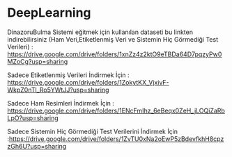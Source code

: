 # DeepLearning
DinazoruBulma
 Sistemi eğitmek için kullanılan dataseti bu linkten indirebilirsiniz (Ham Veri,Etiketlenmiş Veri ve Sistemin Hiç Görmediği Test Verileri) :
 https://drive.google.com/drive/folders/1xnZz4z2ktO9eTBDa64D7pqzyPw0MZoCg?usp=sharing
 
 Sadece Etiketlenmiş Verileri İndirmek İçin : https://drive.google.com/drive/folders/1ZokytKX_VjxivF-WkpZ0nTl_Ro5YWtJJ?usp=sharing                    
 
 Sadece Ham Resimleri İndirmek İçin : https://drive.google.com/drive/folders/1ENcFmIhz_6eBeqx0ZeH_jLOQiZaRbLpO?usp=sharing
 
 Sadece Sistemin Hiç Görmediği Test Verilerini İndirmek İçin :https://drive.google.com/drive/folders/1ZvTU0xNa2oEwP5zBdevfkhH8cpzzGh6U?usp=sharing
